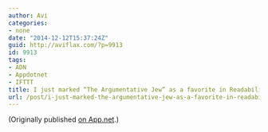 ```yaml
---
author: Avi
categories:
- none
date: "2014-12-12T15:37:24Z"
guid: http://aviflax.com/?p=9913
id: 9913
tags:
- ADN
- Appdotnet
- IFTTT
title: I just marked “The Argumentative Jew” as a favorite in Readability. http://www.readability.com/articles/ok0dxm9q
url: /post/i-just-marked-the-argumentative-jew-as-a-favorite-in-readability-httpwww-readability-comarticlesok0dxm9q/
---
```

(Originally published [on App.net](http://alpha.app.net/aviflax/post/45439793).)
